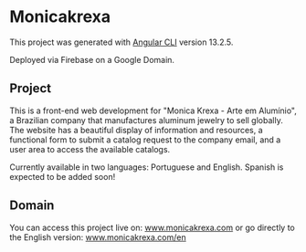 # Monicakrexa

This project was generated with [Angular CLI](https://github.com/angular/angular-cli) version 13.2.5.

Deployed via Firebase on a Google Domain.

## Project

This is a front-end web development for "Monica Krexa - Arte em Alumínio", a Brazilian company that manufactures aluminum jewelry to sell globally. The website has a beautiful display of information and resources, a functional form to submit a catalog request to the company email, and a user area to access the available catalogs.

Currently available in two languages: Portuguese and English.
Spanish is expected to be added soon!

## Domain

You can access this project live on: www.monicakrexa.com
or go directly to the English version: www.monicakrexa.com/en
